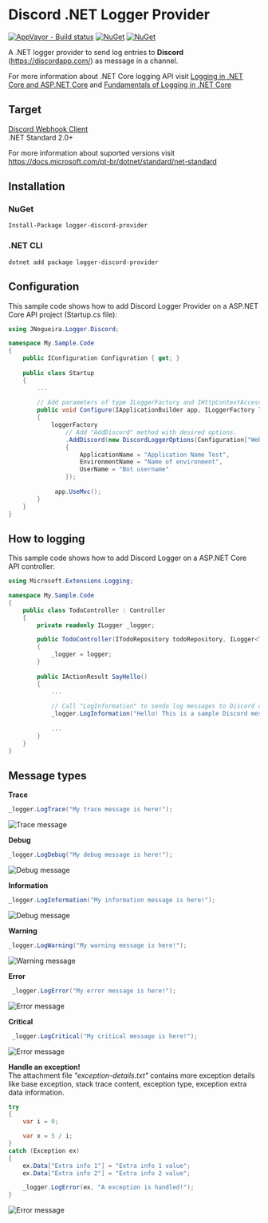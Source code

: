 # Discord .NET Logger Provider
[![AppVayor - Build status](https://ci.appveyor.com/api/projects/status/hqdwvdowbmifop4f?svg=true)](https://ci.appveyor.com/project/jlnpinheiro/logger-discord-provider) [![NuGet](https://img.shields.io/nuget/dt/logger-discord-provider.svg?style=flat-square)](https://www.nuget.org/packages/logger-discord-provider) [![NuGet](https://img.shields.io/nuget/v/logger-discord-provider.svg?style=flat-square)](https://www.nuget.org/packages/logger-discord-provider)

A .NET logger provider to send log entries to **Discord** (https://discordapp.com/) as message in a channel. 

For more information about .NET Core logging API visit [Logging in .NET Core and ASP.NET Core](https://docs.microsoft.com/en-Us/aspnet/core/fundamentals/logging/?view=aspnetcore-3.1) and [Fundamentals of Logging in .NET Core](https://www.tutorialsteacher.com/core/fundamentals-of-logging-in-dotnet-core)

## Target
[Discord Webhook Client](https://github.com/jlnpinheiro/discord-webhook-client)<br>
.NET Standard 2.0+

For more information about suported versions visit https://docs.microsoft.com/pt-br/dotnet/standard/net-standard

## Installation

### NuGet
```
Install-Package logger-discord-provider
```
### .NET CLI
```
dotnet add package logger-discord-provider
```
## Configuration
This sample code shows how to add Discord Logger Provider on a ASP.NET Core API project (Startup.cs file):

```csharp
using JNogueira.Logger.Discord;

namespace My.Sample.Code
{
    public IConfiguration Configuration { get; }
    
    public class Startup
    {
        ... 
        
        // Add parameters of type ILoggerFactory and IHttpContextAccessor
        public void Configure(IApplicationBuilder app, ILoggerFactory loggerFactory, IHttpContextAccessor httpContextAccessor)
        {
            loggerFactory
                // Add "AddDiscord" method with desired options.
                .AddDiscord(new DiscordLoggerOptions(Configuration["WebhookUrl"])
                {
                    ApplicationName = "Application Name Test",
                    EnvironmentName = "Name of environment",
                    UserName = "Bot username"
                });
                
             app.UseMvc();
        }
    }
}
```

## How to logging
This sample code shows how to add Discord Logger on a ASP.NET Core API controller:

```csharp
using Microsoft.Extensions.Logging;

namespace My.Sample.Code
{
    public class TodoController : Controller
    {
        private readonly ILogger _logger;

        public TodoController(ITodoRepository todoRepository, ILogger<TodoController> logger)
        {
            _logger = logger;
        }
        
        public IActionResult SayHello()
        {
            ...
            
            // Call "LogInformation" to sendo log messages to Discord channel
            _logger.LogInformation("Hello! This is a sample Discord message sent by ASP.NET Core application!");
            
            ...
        }
    }
}
```

## Message types

**Trace**
```csharp
_logger.LogTrace("My trace message is here!");
```
![Trace message](../assets/trace.png?raw=true)

**Debug**
```csharp
_logger.LogDebug("My debug message is here!");
```
![Debug message](../assets/debug.png?raw=true)

**Information**
```csharp
_logger.LogInformation("My information message is here!");
```
![Debug message](../assets/information.png?raw=true)

**Warning**
```csharp
_logger.LogWarning("My warning message is here!");
```
![Warning message](../assets/warning.png?raw=true)

**Error**
```csharp
 _logger.LogError("My error message is here!");
```
![Error message](../assets/error.png?raw=true)

**Critical**
```csharp
 _logger.LogCritical("My critical message is here!");
```
![Error message](../assets/critical.png?raw=true)

**Handle an exception!**<br/>
The attachment file *"exception-details.txt"* contains more exception details like base exception, stack trace content, exception type, exception extra data information.
```csharp
try
{
    var i = 0;

    var x = 5 / i;
}
catch (Exception ex)
{
    ex.Data["Extra info 1"] = "Extra info 1 value";
    ex.Data["Extra info 2"] = "Extra info 2 value";

    _logger.LogError(ex, "A exception is handled!");
}
```
![Error message](../assets/exception.png?raw=true)
